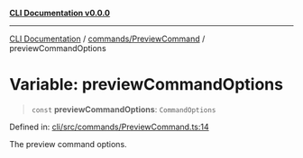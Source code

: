 [**CLI Documentation v0.0.0**](../../../README.md)

***

[CLI Documentation](../../../modules.md) / [commands/PreviewCommand](../README.md) / previewCommandOptions

# Variable: previewCommandOptions

> `const` **previewCommandOptions**: `CommandOptions`

Defined in: [cli/src/commands/PreviewCommand.ts:14](https://github.com/stonemjs/cli/blob/9e518a2b8256b5ebc9e0e69a80ac84eb1fb59bf9/src/commands/PreviewCommand.ts#L14)

The preview command options.
